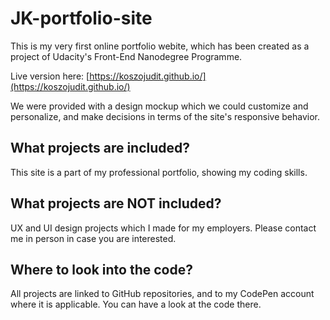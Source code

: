 # JK-portfolio-site

This is my very first online portfolio webite, which has been created as a project of Udacity's Front-End Nanodegree Programme.

Live version here:
[https://koszojudit.github.io/](https://koszojudit.github.io/)

We were provided with a design mockup which we could customize and personalize, and make decisions in terms of the site's responsive behavior.

## What projects are included?

This site is a part of my professional portfolio, showing my coding skills.

## What projects are NOT included?

UX and UI design projects which I made for my employers.
Please contact me in person in case you are interested.

## Where to look into the code?

All projects are linked to GitHub repositories, and to my CodePen account where it is applicable.
You can have a look at the code there.
